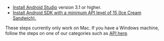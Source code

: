 - [Install Android Studio](https://developer.android.com/studio/index.html#downloads) version 3.1 or higher.
- [Install Android SDK with a minimum API level of 15 (Ice Cream Sandwich).](https://developer.android.com/studio/releases/platforms)

These steps currently only work on Mac. If you have a Windows machine, follow the steps on one of our categories such as [API here](./api).